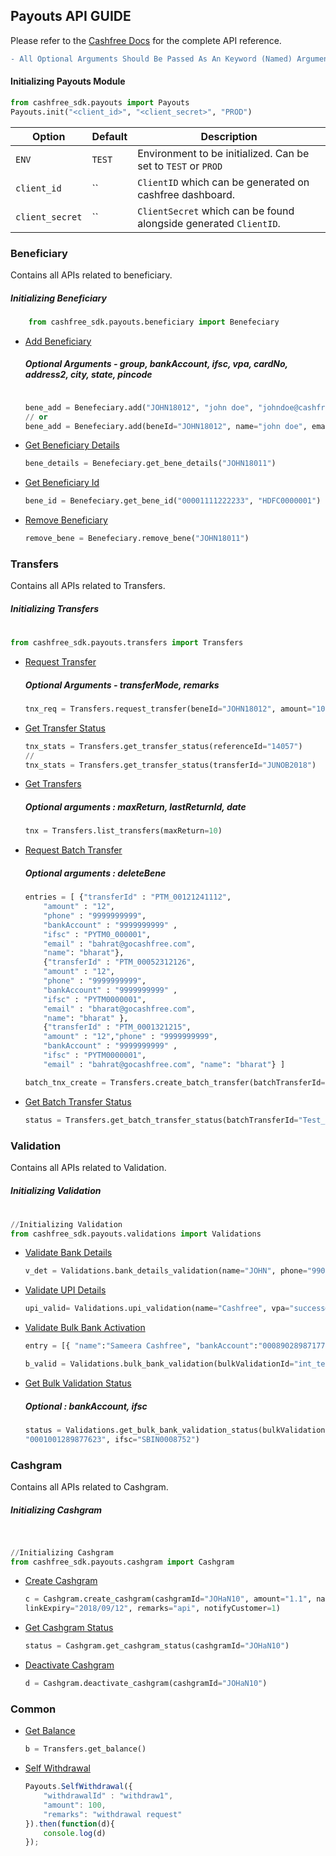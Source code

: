 ## Payouts API GUIDE

Please refer to the [Cashfree Docs](https://docs.cashfree.com/docs/)  for the complete API reference.

```diff
- All Optional Arguments Should Be Passed As An Keyword (Named) Arguments
```

#### Initializing Payouts Module

```python
from cashfree_sdk.payouts import Payouts
Payouts.init("<client_id>", "<client_secret>", "PROD")

```

| Option              | Default                       | Description                                                                           |
| ------------------- | ----------------------------- | ------------------------------------------------------------------------------------- |
| `ENV`        | `TEST`                        | Environment to be initialized. Can be set to `TEST` or `PROD` |
| `client_id` | ``                             | `ClientID` which can be generated on cashfree dashboard.                  |
| `client_secret`         | ``                        | `ClientSecret` which can be found alongside generated `ClientID`.                        |

### Beneficiary
Contains all APIs related to beneficiary.

##### Initializing Beneficiary
```python
    from cashfree_sdk.payouts.beneficiary import Benefeciary
```

- [Add Beneficiary](https://docs.cashfree.com/docs/payout/guide/#add-beneficiary)
    ##### Optional Arguments - group, bankAccount, ifsc, vpa, cardNo, address2, city, state, pincode
    ```python
    
    bene_add = Benefeciary.add("JOHN18012", "john doe", "johndoe@cashfree.com", "9876543210", "ABC Street", bankAccount="00001111222233", ifsc="HDFC0000001")
    // or
    bene_add = Benefeciary.add(beneId="JOHN18012", name="john doe", email="johndoe@cashfree.com", phone="9876543210", address1="ABC Street", bankAccount="00001111222233", ifsc="HDFC0000001")
    

    ```
- [Get Beneficiary Details](https://docs.cashfree.com/docs/payout/guide/#get-beneficiary-details)
    ```python
    bene_details = Benefeciary.get_bene_details("JOHN18011")
    ```
- [Get Beneficiary Id](https://docs.cashfree.com/docs/payout/guide/#fetch-beneficiary-id)
    ```python
   bene_id = Benefeciary.get_bene_id("00001111222233", "HDFC0000001")
    ```
- [Remove Beneficiary](https://docs.cashfree.com/docs/payout/guide/#fetch-beneficiary-id)
    ```python
   remove_bene = Benefeciary.remove_bene("JOHN18011")
    ```
    
### Transfers
Contains all APIs related to Transfers.
##### Initializing Transfers
#
```python
from cashfree_sdk.payouts.transfers import Transfers
```

- [Request Transfer](https://docs.cashfree.com/docs/payout/guide/#request-transfer)

    ##### Optional Arguments - transferMode, remarks

    ```python
    tnx_req = Transfers.request_transfer(beneId="JOHN18012", amount="100.1", transferId="DEC2017", transferMode="banktransfer", remarks="Test transfer")
    ```

- [Get Transfer Status](https://docs.cashfree.com/docs/payout/guide/#get-transfer-status)
    ```python
    tnx_stats = Transfers.get_transfer_status(referenceId="14057")
    //
    tnx_stats = Transfers.get_transfer_status(transferId="JUNOB2018")
    ```
    
- [Get Transfers](https://docs.cashfree.com/docs/payout/guide/#list-transfers)
    ##### Optional arguments : maxReturn, lastReturnId, date
    ```python
    tnx = Transfers.list_transfers(maxReturn=10)
    ``` 
- [Request Batch Transfer](https://docs.cashfree.com/docs/payout/guide/#batchtransfer-api)
    ##### Optional arguments : deleteBene
    ```python
    entries = [ {"transferId" : "PTM_00121241112", 
	    "amount" : "12",
	    "phone" : "9999999999",
	    "bankAccount" : "9999999999" , 
	    "ifsc" : "PYTM0_000001",
	    "email" : "bahrat@gocashfree.com", 
	    "name": "bharat"},
	    {"transferId" : "PTM_00052312126",
	    "amount" : "12",
	    "phone" : "9999999999", 
	    "bankAccount" : "9999999999" , 
	    "ifsc" : "PYTM0000001",
	    "email" : "bharat@gocashfree.com", 
	    "name": "bharat" },
	    {"transferId" : "PTM_0001321215",
	    "amount" : "12","phone" : "9999999999", 
	    "bankAccount" : "9999999999" , 
	    "ifsc" : "PYTM0000001",
	    "email" : "bahrat@gocashfree.com", "name": "bharat"} ]

    batch_tnx_create = Transfers.create_batch_transfer(batchTransferId="Test_Bank_Account_Format_45", batchFormat="BANK_ACCOUNT", batch=entries, deleteBene=1)
    ```

- [Get Batch Transfer Status](https://docs.cashfree.com/docs/payout/guide/#get-batch-transfer-status-request)
    ```python
    status = Transfers.get_batch_transfer_status(batchTransferId="Test_Bank_Account_Format_45")
    ```

### Validation
Contains all APIs related to Validation.

##### Initializing Validation
#
```python
//Initializing Validation
from cashfree_sdk.payouts.validations import Validations
```
- [Validate Bank Details](https://docs.cashfree.com/docs/payout/guide/#bank-details-validation)
    ```python
    v_det = Validations.bank_details_validation(name="JOHN", phone="9908712345", bankAccount="026291800001191",ifsc="YESB0000262")
    ```

- [Validate UPI Details](https://docs.cashfree.com/docs/payout/guide/#upi-validation)
    ```python
    upi_valid= Validations.upi_validation(name="Cashfree", vpa="success@upi")
    ```

- [Validate Bulk Bank Activation](https://docs.cashfree.com/docs/payout/guide/#bulk-bank-validation-api)
    ```python
    entry = [{ "name":"Sameera Cashfree", "bankAccount":"000890289871772", "ifsc":"SCBL0036078", "phone":"9015991882"},{ "name":"Cashfree Sameera", "bankAccount":"0001001289877623", "ifsc":"SBIN0008752", "phone":"9023991882"}]

    b_valid = Validations.bulk_bank_validation(bulkValidationId="int_test1", entries=entry)
    ```

- [Get Bulk Validation Status](https://docs.cashfree.com/docs/payout/guide/#get-bulkvalidate-status-request)
    ##### Optional : bankAccount, ifsc

    ```python
    status = Validations.get_bulk_bank_validation_status(bulkValidationId="int_test1", bankAccount=
    "0001001289877623", ifsc="SBIN0008752")
    ```

### Cashgram
Contains all APIs related to Cashgram.

##### Initializing Cashgram
#
```python

//Initializing Cashgram
from cashfree_sdk.payouts.cashgram import Cashgram
```

- [Create Cashgram](https://docs.cashfree.com/docs/payout/guide/#cashgram)
    ```python
    c = Cashgram.create_cashgram(cashgramId="JOHaN10", amount="1.1", name="john doe", email="johndoe@cashfree.com", phone="9876543210", 
    linkExpiry="2018/09/12", remarks="api", notifyCustomer=1)  
    ```
    
- [Get Cashgram Status](https://docs.cashfree.com/docs/payout/guide/#get-cashgram-status)
    ```python
   status = Cashgram.get_cashgram_status(cashgramId="JOHaN10")
    ```
    
- [Deactivate Cashgram](https://docs.cashfree.com/docs/payout/guide/#deactivate-cashgram)
    ```python
    d = Cashgram.deactivate_cashgram(cashgramId="JOHaN10")
    ```
    
### Common

- [Get Balance](https://docs.cashfree.com/docs/payout/guide/#get-balance)
    ```python
    b = Transfers.get_balance() 
    ```

- [Self Withdrawal](https://docs.cashfree.com/docs/payout/guide/#self-withdrawal)
    ```js
    Payouts.SelfWithdrawal({
    	"withdrawalId" : "withdraw1",
    	"amount": 100,
    	"remarks": "withdrawal request"
    }).then(function(d){
    	console.log(d)
    });
    ```